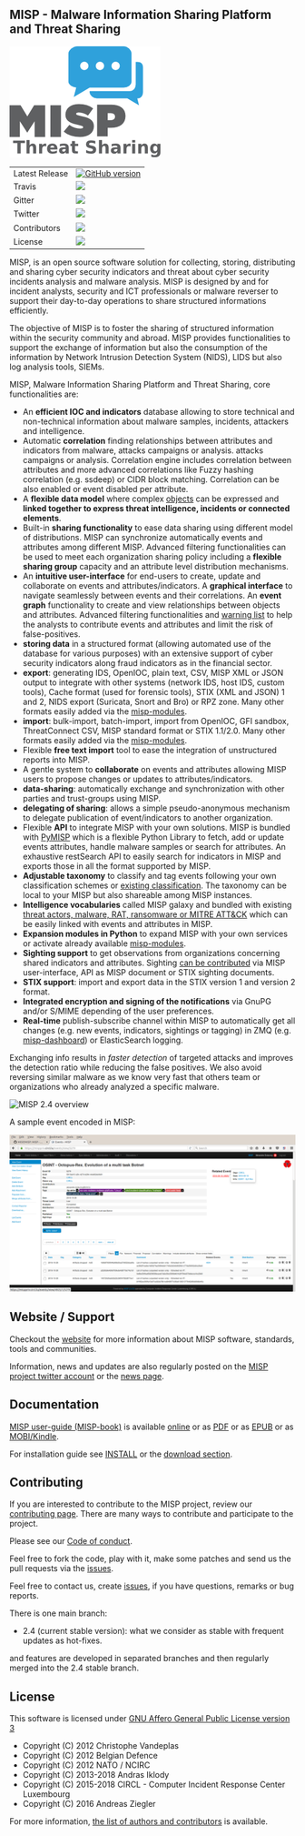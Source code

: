 MISP - Malware Information Sharing Platform and Threat Sharing
--------------------------------------------------------------

![logo](./INSTALL/logos/misp-logo.png?raw=true "MISP")

<table>
<tr>
  <td>Latest Release</td>
  <td><a href="https://badge.fury.io/gh/MISP%2FMISP"><img src="https://badge.fury.io/gh/MISP%2FMISP.svg" alt="GitHub version" height="18"></a></td>
</tr>
<tr>
  <td>Travis</td>
  <td><a href="https://travis-ci.org/MISP/MISP"><img src="https://img.shields.io/travis/MISP/MISP/2.4.svg" /></a></td>
</tr>
<tr>
  <td>Gitter</td>
  <td><a href="https://gitter.im/MISP/MISP?utm_source=badge&utm_medium=badge&utm_campaign=pr-badge&utm_content=badge"><img src="https://badges.gitter.im/MISP/MISP.svg" /></a></td>
</tr>
<tr>
  <td>Twitter</td>
  <td><a href="https://twitter.com/MISPProject"><img src="https://img.shields.io/twitter/follow/MISPProject.svg?style=social&label=Follow" /></a></td>
</tr>
<tr>
  <td>Contributors</td>
  <td><img src="https://img.shields.io/github/contributors/MISP/MISP.svg" /></td>
</tr>
<tr>
  <td>License</td>
  <td><img src="https://img.shields.io/github/license/MISP/MISP.svg" /></td>
</tr>

</table>

MISP, is an open source software solution for collecting, storing, distributing and sharing cyber security indicators and threat about cyber security incidents analysis and malware analysis. MISP is designed by and for incident analysts, security and ICT professionals or malware reverser to support their day-to-day operations to share structured informations efficiently.

The objective of MISP is to foster the sharing of structured information within the security community and abroad. MISP provides functionalities to support the exchange of information but also the consumption of the information by Network Intrusion Detection System (NIDS), LIDS but also log analysis tools, SIEMs.

MISP, Malware Information Sharing Platform and Threat Sharing, core functionalities are:

- An **efficient IOC and indicators** database allowing to store technical and non-technical information about malware samples, incidents, attackers and intelligence.
- Automatic **correlation** finding relationships between attributes and indicators from malware, attacks campaigns or analysis. attacks campaigns or analysis. Correlation engine includes correlation between attributes and more advanced correlations like Fuzzy hashing correlation (e.g. ssdeep) or CIDR block matching. Correlation can be also enabled or event disabled per attribute.
- A **flexible data model** where complex [objects](https://www.misp-project.org/objects.html) can be expressed and **linked together to express threat intelligence, incidents or connected elements**.
- Built-in **sharing functionality** to ease data sharing using different model of distributions. MISP can synchronize automatically events and attributes among different MISP. Advanced filtering functionalities can be used to meet each organization sharing policy including a **flexible sharing group** capacity and an attribute level distribution mechanisms.
- An **intuitive user-interface** for end-users to create, update and collaborate on events and attributes/indicators. A **graphical interface** to navigate seamlessly between events and their correlations. An **event graph** functionality to create and view relationships between objects and attributes. Advanced filtering functionalities and [warning list](https://github.com/MISP/misp-warninglists) to help the analysts to contribute events and attributes and limit the risk of false-positives.
- **storing data** in a structured format (allowing automated use of the database for various purposes) with an extensive support of cyber security indicators along fraud indicators as in the financial sector.
- **export**: generating IDS, OpenIOC, plain text, CSV, MISP XML or JSON output to integrate with other systems (network IDS, host IDS, custom tools), Cache format (used for forensic tools), STIX (XML and JSON) 1 and 2, NIDS export (Suricata, Snort and Bro) or RPZ zone. Many other formats easily added via the [misp-modules](https://github.com/MISP/misp-modules).
- **import**: bulk-import, batch-import, import from OpenIOC, GFI sandbox, ThreatConnect CSV, MISP standard format or STIX 1.1/2.0. Many other formats easily added via the [misp-modules](https://github.com/MISP/misp-modules).
- Flexible **free text import** tool to ease the integration of unstructured reports into MISP.
- A gentle system to **collaborate** on events and attributes allowing MISP users to propose changes or updates to attributes/indicators.
- **data-sharing**: automatically exchange and synchronization with other parties and trust-groups using MISP.
- **delegating of sharing**: allows a simple pseudo-anonymous mechanism to delegate publication of event/indicators to another organization.
- Flexible **API** to integrate MISP with your own solutions. MISP is bundled with [PyMISP](https://github.com/MISP/PyMISP) which is a flexible Python Library to fetch, add or update events attributes, handle malware samples or search for attributes. An exhaustive restSearch API to easily search for indicators in MISP and exports those in all the format supported by MISP.
- **Adjustable taxonomy** to classify and tag events following your own classification schemes or [existing classification](https://github.com/MISP/misp-taxonomies). The taxonomy can be local to your MISP but also shareable among MISP instances.
- **Intelligence vocabularies** called MISP galaxy and bundled with existing [threat actors, malware, RAT, ransomware or MITRE ATT&CK](https://www.misp-project.org/galaxy.html) which can be easily linked with events and attributes in MISP.
- **Expansion modules in Python** to expand MISP with your own services or activate already available [misp-modules](https://github.com/MISP/misp-modules).
- **Sighting support** to get observations from organizations concerning shared indicators and attributes. Sighting [can be contributed](https://www.circl.lu/doc/misp/automation/index.html#sightings-api) via MISP user-interface, API as MISP document or STIX sighting documents.
- **STIX support**: import and export data in the STIX version 1 and version 2 format.
- **Integrated encryption and signing of the notifications** via GnuPG and/or S/MIME depending of the user preferences.
- **Real-time** publish-subscribe channel within MISP to automatically get all changes (e.g. new events, indicators, sightings or tagging) in ZMQ (e.g. [misp-dashboard](https://github.com/MISP/misp-dashboard)) or ElasticSearch logging.

Exchanging info results in *faster detection* of targeted attacks and improves the detection ratio while reducing the false positives. We also avoid reversing similar malware as we know very fast that others team or organizations who already analyzed a specific malware.

![MISP 2.4 overview](https://raw.githubusercontent.com/MISP/MISP/2.4/INSTALL/screenshots/misp-panorama.png)

A sample event encoded in MISP:

![MISP event view](./INSTALL/screenshots/event-view.png?raw=true "MISP")

Website / Support
------------------

Checkout the [website](https://www.misp-project.org) for more information about MISP software, standards, tools and communities. 

Information, news and updates are also regularly posted on the [MISP project twitter account](https://twitter.com/MISPProject) or the [news page](https://www.misp-project.org/news/).

Documentation
-------------

[MISP user-guide (MISP-book)](https://github.com/MISP/misp-book) is available [online](https://www.circl.lu/doc/misp/) or as [PDF](https://www.circl.lu/doc/misp/book.pdf) or as [EPUB](https://www.circl.lu/doc/misp/book.epub) or as [MOBI/Kindle](https://www.circl.lu/doc/misp/book.mobi).

For installation guide see [INSTALL](https://github.com/MISP/MISP/tree/2.4/INSTALL) or the [download section](https://www.misp-project.org/download/).

Contributing
------------

If you are interested to contribute to the MISP project, review our [contributing page](CONTRIBUTING.md). There are many ways to contribute
and participate to the project.

Please see our [Code of conduct](code_of_conduct.md).

Feel free to fork the code, play with it, make some patches and send us the pull requests via the [issues](https://github.com/MISP/MISP/issues).

Feel free to contact us, create [issues](https://github.com/MISP/MISP/issues), if you have questions, remarks or bug reports.

There is one main branch:

- 2.4 (current stable version): what we consider as stable with frequent updates as hot-fixes.

and features are developed in separated branches and then regularly merged into the 2.4 stable branch.


License
-------

This software is licensed under [GNU Affero General Public License version 3](http://www.gnu.org/licenses/agpl-3.0.html)

* Copyright (C) 2012 Christophe Vandeplas
* Copyright (C) 2012 Belgian Defence
* Copyright (C) 2012 NATO / NCIRC
* Copyright (C) 2013-2018 Andras Iklody
* Copyright (C) 2015-2018 CIRCL - Computer Incident Response Center Luxembourg
* Copyright (C) 2016 Andreas Ziegler

For more information, [the list of authors and contributors](AUTHORS) is available.
